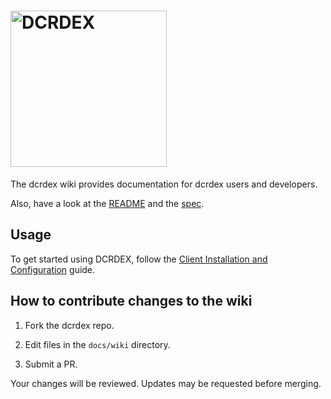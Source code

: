 # <img src="images/logo_wide_v1.svg" alt="DCRDEX" width="250">

The dcrdex wiki provides documentation for dcrdex users and developers.

Also, have a look at the [README](https://github.com/decred/dcrdex/blob/master/README.md) and the [spec](https://github.com/decred/dcrdex/blob/master/spec/README.mediawiki).

## Usage

To get started using DCRDEX, follow the [Client Installation and Configuration](https://github.com/decred/dcrdex/wiki/Client-Installation-and-Configuration) guide.

## How to contribute changes to the wiki

1. Fork the dcrdex repo.

2. Edit files in the `docs/wiki` directory.

3. Submit a PR.

Your changes will be reviewed. Updates may be requested before merging.
